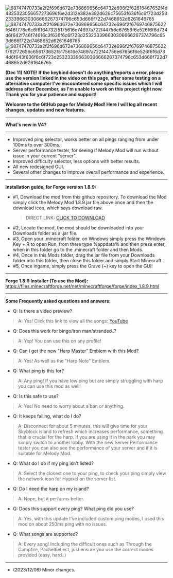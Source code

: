 ![68747470733a2f2f696d672e736869656c64732e696f2f62616467652f4d4325323056657273696f6e2d312e382e392d626c75653f636f6c6f723d253233396630306666267374796c653d666f722d7468652d6261646765](https://github.com/hawksUHC/MelodyMod/assets/150234597/b7b52cd8-b362-4827-84d1-9b50478c516c) ![68747470733a2f2f696d672e736869656c64732e696f2f6769746875622f646f776e6c6f6164732f5175616e74697a722f44756e67656f6e526f6f6d734d6f642f746f74616c3f636f6c6f723d253233396630306666267374796c653d666f722d7468652d6261646765](https://github.com/hawksUHC/MelodyMod/assets/150234597/5fcf8576-6d7b-4f23-9530-20e751eee3a6) ![68747470733a2f2f696d672e736869656c64732e696f2f6769746875622f762f72656c656173652f5175616e74697a722f44756e67656f6e526f6f6d734d6f643f636f6c6f723d253233396630306666267374796c653d666f722d7468652d6261646765](https://github.com/hawksUHC/MelodyMod/assets/150234597/c0b3fbc3-cadc-4f0e-bb45-a668e06b170e)


**(Dec 11) NOTE! If the keybind doesn't do anything/reports a error, please use the version linked in the video on this page, after some testing on a alternative computer I've encountered some specific issues which I will address after December, as I'm unable to work on this project right now. Thank you for your patience and support!**



**Welcome to the GitHub page for Melody Mod! Here I will log all recent changes, updates and new features.**
______________________________________________
**What's new in V4?**
______________________________________________
- Improved ping selector, works better on all pings ranging from under 100ms to over 300ms.
- Server performance tester, for seeing if Melody Mod will run without issue in your current "server".
- Improved difficulty selector, less options with better results.
- All new redesigned GUI.
- Several other changes to improve overall performance and experience.
_____________________________________________
**Installation guide, for Forge version 1.8.9:**

- #1, Download the mod from this github repository. To download the Mod simply click the Melody Mod 1.8.9.jar file above once and then the download icon, which says download raw.
  > DIRECT LINK: [CLICK TO DOWNLOAD](https://github.com/hawksUHC/MelodyMod/raw/main/Melody%20Mod%20(1.8.9).jar)
- #2, Locate the mod, the mod should be downloaded into your Downloads folder as a .jar file.
- #3, Open your .minecraft folder, on Windows simply press the Windows Key + R to open Run, from there type %appdata% and then press enter, when in this folder go to the .minecraft folder and then Mods.
- #4, Once in this Mods folder, drag the jar file from your Downloads folder into this folder, then close this folder and simply Start Minecraft.
- #5, Once ingame, simply press the Grave (~) key to open the GUI!
_____________________________________________
**Forge 1.8.9 Installer (To use the Mod):** https://files.minecraftforge.net/net/minecraftforge/forge/index_1.8.9.html
_____________________________________________
**Some Frequently asked questions and answers:**

- Q: Is there a video preview?
> A: Yes! Click this link to view all the songs: [YouTube](https://www.youtube.com/watch?v=DCU4f_U7fGI&t=165s)

- Q: Does this work for bingo/iron man/stranded..?
> A: Yep! You can use this on any profile!

- Q: Can I get the new "Harp Master" Emblem with this Mod?
> A: Yes! As well as the "Harp Note" Emblem.

- Q: What ping is this for?
> A: Any ping! If you have low ping but are simply struggling with harp you can use this mod as well!

- Q: Is this safe to use?
> A: Yes! No need to worry about a ban or anything. 

- Q: It keeps failing, what do I do?
> A: Disconnect for about 5 minutes, this will give time for your Skyblock island to refresh which increases performance, something that is crucial for the harp. If you are using it in the park you may simply switch to another lobby. With the new Server Performance tester you can also see the performance of your server and if it is suitable for Melody Mod.

- Q: What do I do if my ping isn't listed?
> A: Select the closest one to your ping, to check your ping simply view the network icon for Hypixel on the server list.

- Q: Do I need the harp on my island?
> A: Nope, but it performs better.

- Q: Does this support every ping? What ping did you use?
> A: Yes, with this update I've included custom ping modes, I used this mod on about 250ms ping with no issues.

- Q: What songs are supported? 
> A: Every song! Including the difficult ones such as Through the Campfire, Pachelbel ect, just ensure you use the correct modes provided (easy, hard..)
_____________________________________________
- (2023/12/06) Minor changes.
